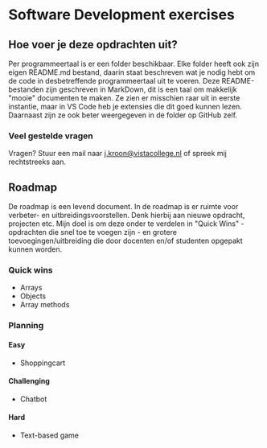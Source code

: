 # Software Development exercises

## Hoe voer je deze opdrachten uit?

Per programmeertaal is er een folder beschikbaar. Elke folder heeft ook zijn eigen README.md bestand, daarin staat beschreven wat je nodig hebt om de code in desbetreffende programmeertaal uit te voeren. Deze README-bestanden zijn geschreven in MarkDown, dit is een taal om makkelijk "mooie" documenten te maken. Ze zien er misschien raar uit in eerste instantie, maar in VS Code heb je extensies die dit goed kunnen lezen. Daarnaast zijn ze ook beter weergegeven in de folder op GitHub zelf.

### Veel gestelde vragen

Vragen? Stuur een mail naar j.kroon@vistacollege.nl of spreek mij rechtstreeks aan.

## Roadmap

De roadmap is een levend document. In de roadmap is er ruimte voor verbeter- en uitbreidingsvoorstellen. Denk hierbij aan nieuwe opdracht, projecten etc. Mijn doel is om deze onder te verdelen in "Quick Wins" - opdrachten die snel toe te voegen zijn - en grotere toevoegingen/uitbreiding die door docenten en/of studenten opgepakt kunnen worden. 

### Quick wins

* Arrays
* Objects
* Array methods

### Planning

#### Easy
* Shoppingcart

#### Challenging
* Chatbot

#### Hard
* Text-based game
